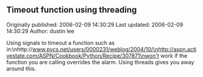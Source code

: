 ## Timeout function using threading 
Originally published: 2006-02-09 14:30:29 
Last updated: 2006-02-09 14:30:29 
Author: dustin lee 
 
Using signals to timeout a function such as in:\nhttp://www.pycs.net/users/0000231/weblog/2004/10/\nhttp://aspn.activestate.com/ASPN/Cookbook/Python/Recipe/307871\nwon't work if the function you are calling overrides the alarm.  Using threads gives you away around this.